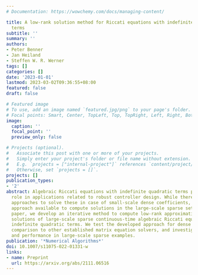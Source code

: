 ```yaml
---
# Documentation: https://wowchemy.com/docs/managing-content/

title: A low-rank solution method for Riccati equations with indefinite quadratic
  terms
subtitle: ''
summary: ''
authors:
- Peter Benner
- Jan Heiland
- Steffen W. R. Werner
tags: []
categories: []
date: '2023-01-01'
lastmod: 2023-03-02T09:36:55+08:00
featured: false
draft: false

# Featured image
# To use, add an image named `featured.jpg/png` to your page's folder.
# Focal points: Smart, Center, TopLeft, Top, TopRight, Left, Right, BottomLeft, Bottom, BottomRight.
image:
  caption: ''
  focal_point: ''
  preview_only: false

# Projects (optional).
#   Associate this post with one or more of your projects.
#   Simply enter your project's folder or file name without extension.
#   E.g. `projects = ["internal-project"]` references `content/project/deep-learning/index.md`.
#   Otherwise, set `projects = []`.
projects: []
publication_types:
- '2'
abstract: Algebraic Riccati equations with indefinite quadratic terms play an important
  role in applications related to robust controller design. While there are many established
  approaches to solve these in case of small-scale dense coefficients, there is no
  approach available to compute solutions in the large-scale sparse setting. In this
  paper, we develop an iterative method to compute low-rank approximations of stabilizing
  solutions of large-scale sparse continuous-time algebraic Riccati equations with
  indefinite quadratic terms. We test the developed approach for dense examples in
  comparison to other established matrix equation solvers, and investigate the applicability
  and performance in large-scale sparse examples.
publication: '*Numerical Algorithms*'
doi: 10.1007/s11075-022-01331-w
links:
- name: Preprint
  url: https://arxiv.org/abs/2111.06516
---
```

